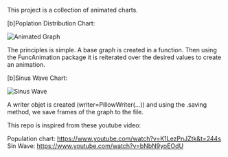 This project is a collection of animated charts.

[b]Poplation Distribution Chart:

![Animated Graph](https://github.com/benyaminbidabad/animated_graph/blob/main/Output/Population%20Distribution.gif)

The principles is simple. A base graph is created in a function. Then using the FuncAnimation package it is reiterated over the desired values to create an animation.

[b]Sinus Wave Chart:

![Sinus Wave](https://github.com/benyaminbidabad/animated_graphs/blob/main/Output/sinWave.gif)

A writer objet is created (writer=PillowWriter(...)) and using the .saving method, we save frames of the graph to the file.


This repo is inspired from these youtube video:

Population chart:
https://www.youtube.com/watch?v=K1LezPnJZtk&t=244s
Sin Wave:
https://www.youtube.com/watch?v=bNbN9yoEOdU
